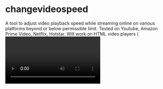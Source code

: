 # changevideospeed
A tool to adjust video playback speed while streaming online on various platforms beyond or below permissible limit. 
Tested on Youtube, Amazon Prime Video, Netflix, Hotstar.
Will work on HTML video players (<video> tag in html) with no fail.
